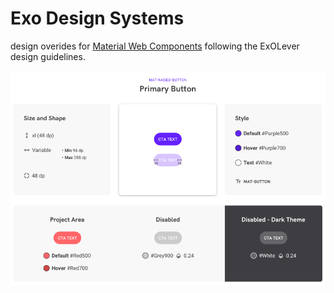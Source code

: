 # Exo Design Systems
design overides for [Material Web Components](https://github.com/material-components/material-components-web-components)
following the ExOLever design guidelines.









![example](readme-assets/example.png)
